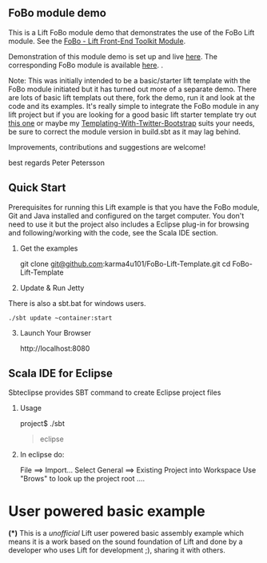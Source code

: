 FoBo module demo
----------------

This is a Lift FoBo module demo that demonstrates the use of the FoBo Lift module. 
See the [FoBo - Lift Front-End Toolkit Module](https://github.com/karma4u101/FoBo).

Demonstration of this module demo is set up and live [here](http://www.media4u101.se/fobo-lift-template-demo/). 
The corresponding FoBo module is available [here](https://github.com/karma4u101/FoBo). .

Note: This was initially intended to be a basic/starter lift template with the FoBo module initiated 
but it has turned out more of a separate demo. There are lots of basic lift templats out there, fork 
the demo, run it and look at the code and its examples. It's really simple to integrate the FoBo module 
in any lift project but if you are looking for a good basic lift starter template try out 
[this one](https://github.com/heiflo/lift-basic-2.4-sbt-0.11.2) or maybe my 
[Templating-With-Twitter-Bootstrap](https://github.com/karma4u101/Templating-With-Twitter-Bootstrap) 
suits your needs, be sure to correct the module version in build.sbt as it may lag behind.  

Improvements, contributions and suggestions are welcome!

best regards Peter Petersson 

Quick Start
-----------
Prerequisites for running this Lift example is that you have the FoBo module, Git and Java installed and configured on the target computer.
You don't need to use it but the project also includes a Eclipse plug-in for browsing and following/working with the code, see the Scala IDE section.   

1) Get the examples

	git clone git@github.com:karma4u101/FoBo-Lift-Template.git
	cd FoBo-Lift-Template

2) Update & Run Jetty

There is also a sbt.bat for windows users.

	./sbt update ~container:start

3) Launch Your Browser
	
	http://localhost:8080

Scala IDE for Eclipse
---------------------
Sbteclipse provides SBT command to create Eclipse project files

1) Usage

	project$ ./sbt
	> eclipse 

2) In eclipse do: 

	File ==> Import...
	Select General ==> Existing Project into Workspace 
	Use "Brows" to look up the project root ....

User powered basic example 
==========================
**(*)** This is a _unofficial_ Lift user powered basic assembly example which means it is a work based on the 
sound foundation of Lift and done by a developer who uses Lift for development ;), sharing it with others. 